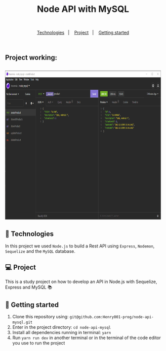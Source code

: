 <h1 align="center">Node API with MySQL</h1>

<br>

<p align="center">
  <a href="#rocket-technologies">Technologies</a>&nbsp;&nbsp;&nbsp;|&nbsp;&nbsp;&nbsp;
   <a href="#-project">Project</a>&nbsp;&nbsp;&nbsp;|&nbsp;&nbsp;&nbsp;
  <a href="#electric_plug-getting-started">Getting started</a>
</p>

<br>

<h2>Project working:<h2>

<p align="center">
    <img src="./photos/node-api-mysql.gif" height="480" width="100%">
</p>

## :rocket: Technologies

In this project we used `Node.js` to build a Rest API using `Express`, `Nodemon`, `Sequelize` and the `MySQL` database.


## 💻 Project

This is a study project on how to develop an API in Node.js with Sequelize, Express and MySQL :books:


## :electric_plug: Getting started

1. Clone this repository using: `git@github.com:Henry001-prog/node-api-mysql.git`
2. Enter in the project directory: `cd node-api-mysql`
3. Install all dependencies running in terminal: `yarn`
6. Run `yarn run dev` in another terminal or in the terminal of the code editor you use to run the project